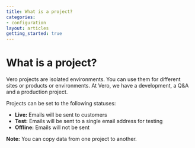 ```yaml
---
title: What is a project?
categories:
- configuration
layout: articles
getting_started: true
---
```


# What is a project?

Vero projects are isolated environments. You can use them for different sites or products or environments. At Vero, we have a development, a Q&A and a production project.

Projects can be set to the following statuses:

-   **Live:** Emails will be sent to customers 
-   **Test:** Emails will be sent to a single email address for testing
-   **Offline:** Emails will not be sent

**Note:** You can copy data from one project to another.